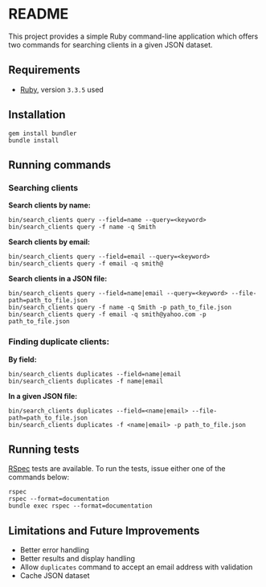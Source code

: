 # README

This project provides a simple Ruby command-line application which offers two commands for searching clients in a given JSON dataset.


## Requirements

* [Ruby](https://www.ruby-lang.org/en/documentation/installation/), version `3.3.5` used

## Installation

```
gem install bundler
bundle install
```


## Running commands

### Searching clients

**Search clients by name:**

```
bin/search_clients query --field=name --query=<keyword>
bin/search_clients query -f name -q Smith
```

**Search clients by email:**

```
bin/search_clients query --field=email --query=<keyword>
bin/search_clients query -f email -q smith@
```

**Search clients in a JSON file:**

```
bin/search_clients query --field=name|email --query=<keyword> --file-path=path_to_file.json
bin/search_clients query -f name -q Smith -p path_to_file.json
bin/search_clients query -f email -q smith@yahoo.com -p path_to_file.json
```

### Finding duplicate clients:

**By field:**

```
bin/search_clients duplicates --field=name|email
bin/search_clients duplicates -f name|email
```

**In a given JSON file:**
```
bin/search_clients duplicates --field=<name|email> --file-path=path_to_file.json
bin/search_clients duplicates -f <name|email> -p path_to_file.json
```

## Running tests

[RSpec](https://rspec.info/) tests are available. To run the tests, issue either one of the commands below:

```
rspec
rspec --format=documentation
bundle exec rspec --format=documentation
```

## Limitations and Future Improvements

- Better error handling
- Better results and display handling
- Allow `duplicates` command to accept an email address with validation
- Cache JSON dataset 
